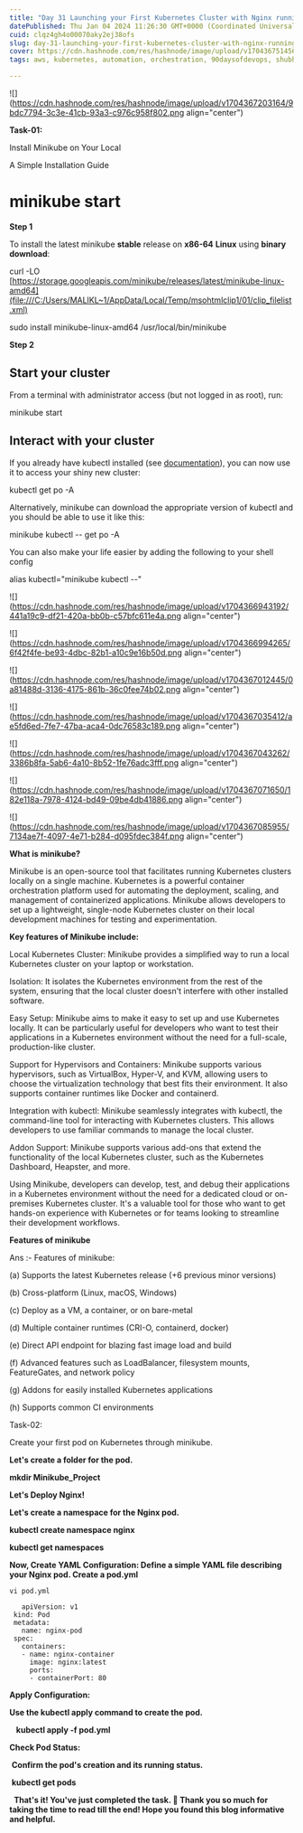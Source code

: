 ```yaml
---
title: "Day 31 Launching your First Kubernetes Cluster with Nginx running"
datePublished: Thu Jan 04 2024 11:26:30 GMT+0000 (Coordinated Universal Time)
cuid: clqz4gh4o00070aky2ej38ofs
slug: day-31-launching-your-first-kubernetes-cluster-with-nginx-running
cover: https://cdn.hashnode.com/res/hashnode/image/upload/v1704367514565/a582980d-e706-4a21-a939-378db6cc7299.png
tags: aws, kubernetes, automation, orchestration, 90daysofdevops, shubhamlondhe, trainwithshubham, 90daysofdevops-chanllenge, tws, kubeweekchallenge

---
```


![](https://cdn.hashnode.com/res/hashnode/image/upload/v1704367203164/9bdc7794-3c3e-41cb-93a3-c976c958f802.png align="center")

**Task-01:**

Install Minikube on Your Local

A Simple Installation Guide

# minikube start

**Step 1**

To install the latest minikube **stable** release on **x86-64** **Linux** using **binary download**:

curl -LO [https://storage.googleapis.com/minikube/releases/latest/minikube-linux-amd64](file:///C:/Users/MALIKL~1/AppData/Local/Temp/msohtmlclip1/01/clip_filelist.xml)

sudo install minikube-linux-amd64 /usr/local/bin/minikube

**Step 2**

## **Start your cluster**

From a terminal with administrator access (but not logged in as root), run:

minikube start

## **Interact with your cluster**

If you already have kubectl installed (see [documentation](https://kubernetes.io/docs/tasks/tools/install-kubectl/)), you can now use it to access your shiny new cluster:

kubectl get po -A

Alternatively, minikube can download the appropriate version of kubectl and you should be able to use it like this:

minikube kubectl -- get po -A

You can also make your life easier by adding the following to your shell config

alias kubectl="minikube kubectl --"

![](https://cdn.hashnode.com/res/hashnode/image/upload/v1704366943192/441a19c9-df21-420a-bb0b-c57bfc611e4a.png align="center")

![](https://cdn.hashnode.com/res/hashnode/image/upload/v1704366994265/6f42f4fe-be93-4dbc-82b1-a10c9e16b50d.png align="center")

![](https://cdn.hashnode.com/res/hashnode/image/upload/v1704367012445/0a81488d-3136-4175-861b-36c0fee74b02.png align="center")

![](https://cdn.hashnode.com/res/hashnode/image/upload/v1704367035412/ae5fd6ed-7fe7-47ba-aca4-0dc76583c189.png align="center")

![](https://cdn.hashnode.com/res/hashnode/image/upload/v1704367043262/3386b8fa-5ab6-4a10-8b52-1fe76adc3fff.png align="center")

![](https://cdn.hashnode.com/res/hashnode/image/upload/v1704367071650/182e118a-7978-4124-bd49-09be4db41886.png align="center")

![](https://cdn.hashnode.com/res/hashnode/image/upload/v1704367085955/7134ae7f-4097-4e71-b284-d095fdec384f.png align="center")

**What is minikube?**

Minikube is an open-source tool that facilitates running Kubernetes clusters locally on a single machine. Kubernetes is a powerful container orchestration platform used for automating the deployment, scaling, and management of containerized applications. Minikube allows developers to set up a lightweight, single-node Kubernetes cluster on their local development machines for testing and experimentation.

**Key features of Minikube include:**

Local Kubernetes Cluster: Minikube provides a simplified way to run a local Kubernetes cluster on your laptop or workstation.

Isolation: It isolates the Kubernetes environment from the rest of the system, ensuring that the local cluster doesn't interfere with other installed software.

Easy Setup: Minikube aims to make it easy to set up and use Kubernetes locally. It can be particularly useful for developers who want to test their applications in a Kubernetes environment without the need for a full-scale, production-like cluster.

Support for Hypervisors and Containers: Minikube supports various hypervisors, such as VirtualBox, Hyper-V, and KVM, allowing users to choose the virtualization technology that best fits their environment. It also supports container runtimes like Docker and containerd.

Integration with kubectl: Minikube seamlessly integrates with kubectl, the command-line tool for interacting with Kubernetes clusters. This allows developers to use familiar commands to manage the local cluster.

Addon Support: Minikube supports various add-ons that extend the functionality of the local Kubernetes cluster, such as the Kubernetes Dashboard, Heapster, and more.

Using Minikube, developers can develop, test, and debug their applications in a Kubernetes environment without the need for a dedicated cloud or on-premises Kubernetes cluster. It's a valuable tool for those who want to get hands-on experience with Kubernetes or for teams looking to streamline their development workflows.

**Features of minikube**

Ans :- Features of minikube:

(a) Supports the latest Kubernetes release (+6 previous minor versions)

(b) Cross-platform (Linux, macOS, Windows)

(c) Deploy as a VM, a container, or on bare-metal

(d) Multiple container runtimes (CRI-O, containerd, docker)

(e) Direct API endpoint for blazing fast image load and build

(f) Advanced features such as LoadBalancer, filesystem mounts, FeatureGates, and network policy

(g) Addons for easily installed Kubernetes applications

(h) Supports common CI environments

Task-02:

Create your first pod on Kubernetes through minikube.

**Let's create a folder for the pod.**

**mkdir Minikube\_Project**

**Let's Deploy Nginx!**

**Let's create a namespace for the Nginx pod.**

**kubectl create namespace nginx**

**kubectl get namespaces**

**Now, Create YAML Configuration: Define a simple YAML file describing your Nginx pod. Create a pod.yml**

```plaintext
vi pod.yml
```

```plaintext
   apiVersion: v1
 kind: Pod
 metadata:
   name: nginx-pod
 spec:
   containers:
   - name: nginx-container
     image: nginx:latest
     ports:
     - containerPort: 80
```

**Apply Configuration:** 

**Use the kubectl apply command to create the pod.**

   **kubectl apply -f pod.yml**

**Check Pod Status:**

 **Confirm the pod's creation and its running status.**

 **kubectl get pods**

  **That's it! You've just completed the task. 🎉 Thank you so much for taking the time to read till the end! Hope you found this blog informative and helpful.**